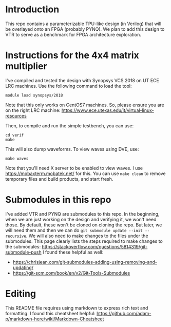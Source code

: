 # Introduction
This repo contains a parameterizable TPU-like design (in Verilog) that will be overlayed onto an FPGA (probably PYNQ). We plan to add this design to VTR to serve as a benchmark for FPGA architecture exploration. 

# Instructions for the 4x4 matrix multiplier
I've compiled and tested the design with Synopsys VCS 2018 on UT ECE LRC machines. Use the following command to load the tool:
```
module load synopsys/2018
```
Note that this only works on CentOS7 machines. So, please ensure you are on the right LRC machine: https://www.ece.utexas.edu/it/virtual-linux-resources

Then, to compile and run the simple testbench, you can use:
```
cd verif
make
```
This will also dump waveforms. To view waves using DVE, use:
```
make waves
```
Note that you'll need X server to be enabled to view waves. I use https://mobaxterm.mobatek.net/ for this. 
You can use `make clean` to remove temporary files and build products, and start fresh.

# Submodules in this repo
I've added VTR and PYNQ are submodules to this repo. In the beginning, when we are just working on the design and verifying it, we won't need those. By default, these won't be cloned on cloning the repo. But later, we will need them and then we can do `git submodule update --init --recursive`. 
We will also need to make changes to the files under the submodules. This page clearly lists the steps required to make changes to the submodules: https://stackoverflow.com/questions/5814319/git-submodule-push
I found these helpful as well:
* https://chrisjean.com/git-submodules-adding-using-removing-and-updating/
* https://git-scm.com/book/en/v2/Git-Tools-Submodules

# Editing 
This README file requires using markdown to express rich text and formatting. I found this cheatsheet helpful: https://github.com/adam-p/markdown-here/wiki/Markdown-Cheatsheet

